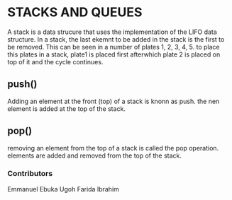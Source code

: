 # STACKS AND QUEUES
A stack is a data strucure that uses the implementation of the LIFO data structure. In a stack, the last ekemnt to be added in the stack is the first to be removed. This can be seen in a number of plates 1, 2, 3, 4, 5. to place this plates in a stack, plate1 is placed first afterwhich plate 2 is placed on top of it and the cycle continues.

## push()

Adding an element at the front (top) of a stack is knonn as push. the nen element is added at the top of the stack.

## pop()
removing an element from the top of a stack is called the pop operation. elements are added and removed from the top of the stack.

### Contributors
Emmanuel Ebuka Ugoh
Farida Ibrahim
